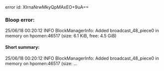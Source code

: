 error id: XIrnaNrwMkyQpMAxEO+9uA==
### Bloop error:

25/06/18 00:20:12 INFO BlockManagerInfo: Added broadcast_48_piece0 in memory on hpomen:46517 (size: 6.1 KiB, free: 4.5 GiB)
#### Short summary: 

25/06/18 00:20:12 INFO BlockManagerInfo: Added broadcast_48_piece0 in memory on hpomen:46517 (size: ...
